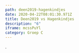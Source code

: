 ```yaml
---
path: deen2019-hagenkindjes
date: 2020-04-22T08:01:30.971Z
title: Deen2019 vs Hagenkindjes
description: "6"
iframe: mcssPuYl
category: Groep C
---
```

.